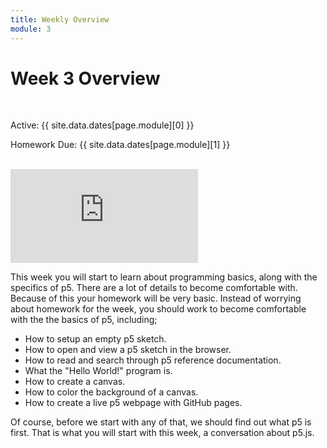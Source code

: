 ```yaml
---
title: Weekly Overview
module: 3
---
```


# Week 3 Overview <br />


<br />


Active: {{ site.data.dates[page.module][0] }}

Homework Due: {{ site.data.dates[page.module][1] }}


<br />

<div class="embed-responsive embed-responsive-16by9"><iframe class="embed-responsive-item" src="https://www.youtube.com/embed/GGX5lm2me0A" frameborder="0" allowfullscreen></iframe></div>


This week you will start to learn about programming basics, along with the specifics of p5. There are a lot of details to become comfortable with. Because of this your homework will be very basic. Instead of worrying about homework for the week, you should work to become comfortable with the the basics of p5, including;

- How to setup an empty p5 sketch.
- How to open and view a p5 sketch in the browser.
- How to read and search through p5 reference documentation.
- What the "Hello World!" program is.
- How to create a canvas.
- How to color the background of a canvas.
- How to create a live p5 webpage with GitHub pages.


Of course, before we start with any of that, we should find out what p5 is first. That is what you will start with this week, a conversation about p5.js.
